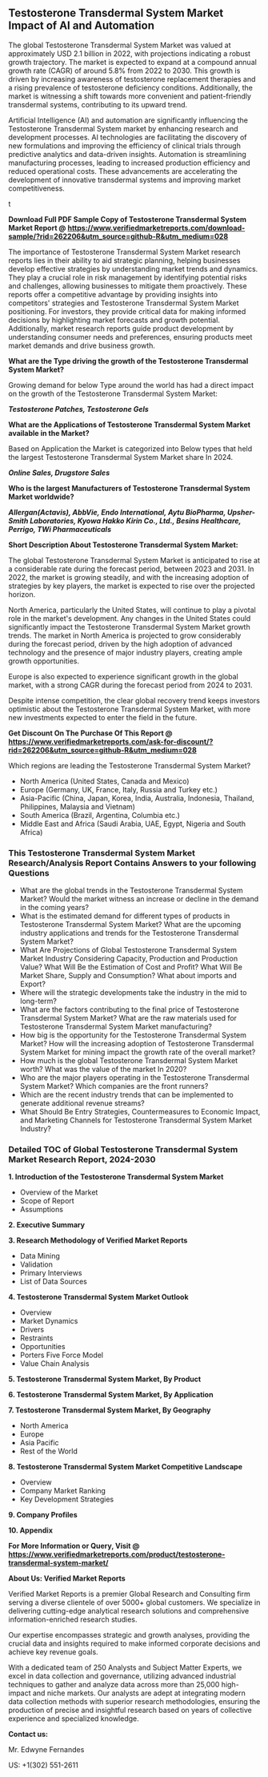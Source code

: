 <h2>Testosterone Transdermal System Market Impact of AI and Automation</h2><p>The global Testosterone Transdermal System Market was valued at approximately USD 2.1 billion in 2022, with projections indicating a robust growth trajectory. The market is expected to expand at a compound annual growth rate (CAGR) of around 5.8% from 2022 to 2030. This growth is driven by increasing awareness of testosterone replacement therapies and a rising prevalence of testosterone deficiency conditions. Additionally, the market is witnessing a shift towards more convenient and patient-friendly transdermal systems, contributing to its upward trend.</p><p>Artificial Intelligence (AI) and automation are significantly influencing the Testosterone Transdermal System market by enhancing research and development processes. AI technologies are facilitating the discovery of new formulations and improving the efficiency of clinical trials through predictive analytics and data-driven insights. Automation is streamlining manufacturing processes, leading to increased production efficiency and reduced operational costs. These advancements are accelerating the development of innovative transdermal systems and improving market competitiveness.</p>t</p><p id="" class=""><strong>Download Full PDF Sample Copy of Testosterone Transdermal System Market Report @ <a href="https://www.verifiedmarketreports.com/download-sample/?rid=262206&utm_source=github-R&utm_medium=028" target="_blank">https://www.verifiedmarketreports.com/download-sample/?rid=262206&utm_source=github-R&utm_medium=028</a></strong></p><p>The importance of&nbsp;Testosterone Transdermal System Market research reports lies in their ability to aid strategic planning, helping businesses develop effective strategies by understanding market trends and dynamics. They play a crucial role in risk management by identifying potential risks and challenges, allowing businesses to mitigate them proactively. These reports offer a competitive advantage by providing insights into competitors' strategies and Testosterone Transdermal System Market positioning. For investors, they provide critical data for making informed decisions by highlighting market forecasts and growth potential. Additionally, market research reports guide product development by understanding consumer needs and preferences, ensuring products meet market demands and drive business growth.</p><p><strong>What are the&nbsp;Type driving the growth of the Testosterone Transdermal System Market?</strong></p><p id="" class="">Growing demand for below Type around the world has had a direct impact on the growth of the Testosterone Transdermal System Market:</p><em><strong>Testosterone Patches, Testosterone Gels</strong></em></p><strong>What are the&nbsp;Applications&nbsp;of Testosterone Transdermal System Market available in the Market?</strong></p><p id="" class="">Based on Application the Market is categorized into Below types that held the largest Testosterone Transdermal System Market share In 2024.</p><em><strong>Online Sales, Drugstore Sales</strong></em></p><strong>Who is the largest Manufacturers of Testosterone Transdermal System Market worldwide?</strong></p><p><em><strong>Allergan(Actavis), AbbVie, Endo International, Aytu BioPharma, Upsher-Smith Laboratories, Kyowa Hakko Kirin Co., Ltd., Besins Healthcare, Perrigo, TWi Pharmaceuticals</strong></em></p><p id="" class=""><strong>Short Description About Testosterone Transdermal System Market:</strong></p><p>The global Testosterone Transdermal System Market is anticipated to rise at a considerable rate during the forecast period, between 2023 and 2031. In 2022, the market is growing steadily, and with the increasing adoption of strategies by key players, the market is expected to rise over the projected horizon.</p><p>North America, particularly the United States, will continue to play a pivotal role in the market's development. Any changes in the United States could significantly impact the Testosterone Transdermal System Market growth trends. The market in North America is projected to grow considerably during the forecast period, driven by the high adoption of advanced technology and the presence of major industry players, creating ample growth opportunities.</p><p>Europe is also expected to experience significant growth in the global market, with a strong CAGR during the forecast period from 2024 to 2031.</p><p>Despite intense competition, the clear global recovery trend keeps investors optimistic about the Testosterone Transdermal System Market, with more new investments expected to enter the field in the future.</p><p id="" class=""><strong>Get Discount On The Purchase Of This Report @ <a href="https://www.verifiedmarketreports.com/ask-for-discount/?rid=262206&utm_source=github-R&utm_medium=028" target="_blank">https://www.verifiedmarketreports.com/ask-for-discount/?rid=262206&utm_source=github-R&utm_medium=028</a></strong></p>Which regions are leading the Testosterone Transdermal System Market?</p><ul><li>North America (United States, Canada and Mexico)</li><li>Europe (Germany, UK, France, Italy, Russia and Turkey etc.)</li><li>Asia-Pacific (China, Japan, Korea, India, Australia, Indonesia, Thailand, Philippines, Malaysia and Vietnam)</li><li>South America (Brazil, Argentina, Columbia etc.)</li><li>Middle East and Africa (Saudi Arabia, UAE, Egypt, Nigeria and South Africa)</li></ul><h3 id="" class="">This Testosterone Transdermal System Market Research/Analysis Report Contains Answers to your following Questions</h3><ul><li>What are the global trends in the Testosterone Transdermal System Market? Would the market witness an increase or decline in the demand in the coming years?</li><li>What is the estimated demand for different types of products in Testosterone Transdermal System Market? What are the upcoming industry applications and trends for the Testosterone Transdermal System Market?</li><li>What Are Projections of Global Testosterone Transdermal System Market Industry Considering Capacity, Production and Production Value? What Will Be the Estimation of Cost and Profit? What Will Be Market Share, Supply and Consumption? What about imports and Export?</li><li>Where will the strategic developments take the industry in the mid to long-term?</li><li>What are the factors contributing to the final price of Testosterone Transdermal System Market? What are the raw materials used for Testosterone Transdermal System Market manufacturing?</li><li>How big is the opportunity for the Testosterone Transdermal System Market? How will the increasing adoption of Testosterone Transdermal System Market for mining impact the growth rate of the overall market?</li><li>How much is the global Testosterone Transdermal System Market worth? What was the value of the market In 2020?</li><li>Who are the major players operating in the Testosterone Transdermal System Market? Which companies are the front runners?</li><li>Which are the recent industry trends that can be implemented to generate additional revenue streams?</li><li>What Should Be Entry Strategies, Countermeasures to Economic Impact, and Marketing Channels for Testosterone Transdermal System Market Industry?</li></ul><h3 id="" class="">Detailed TOC of Global Testosterone Transdermal System Market Research Report, 2024-2030</h3><p id="" class=""><strong>1. Introduction of the Testosterone Transdermal System Market</strong></p><ul><li>Overview of the Market</li><li>Scope of Report</li><li>Assumptions</li></ul><p id="" class=""><strong>2. Executive Summary</strong></p><p id="" class=""><strong>3. Research Methodology of Verified Market Reports</strong></p><ul><li>Data Mining</li><li>Validation</li><li>Primary Interviews</li><li>List of Data Sources</li></ul><p id="" class=""><strong>4. Testosterone Transdermal System Market Outlook</strong></p><ul><li>Overview</li><li>Market Dynamics</li><li>Drivers</li><li>Restraints</li><li>Opportunities</li><li>Porters Five Force Model</li><li>Value Chain Analysis</li></ul><p id="" class=""><strong>5. Testosterone Transdermal System Market, By Product</strong></p><p id="" class=""><strong>6. Testosterone Transdermal System Market, By Application</strong></p><p id="" class=""><strong>7. Testosterone Transdermal System Market, By Geography</strong></p><ul><li>North America</li><li>Europe</li><li>Asia Pacific</li><li>Rest of the World</li></ul><p id="" class=""><strong>8. Testosterone Transdermal System Market Competitive Landscape</strong></p><ul><li>Overview</li><li>Company Market Ranking</li><li>Key Development Strategies</li></ul><p id="" class=""><strong>9. Company Profiles</strong></p><p id="" class=""><strong>10. Appendix</strong></p><p id="" class=""><strong>For More Information or Query, Visit @ <a href="https://www.verifiedmarketreports.com/product/testosterone-transdermal-system-market/" target="_blank">https://www.verifiedmarketreports.com/product/testosterone-transdermal-system-market/</a></strong></p><p id="" class=""><strong>About Us: Verified Market Reports</strong></p><p id="" class="">Verified Market Reports is a premier Global Research and Consulting firm serving a diverse clientele of over 5000+ global customers. We specialize in delivering cutting-edge analytical research solutions and comprehensive information-enriched research studies.</p><p id="" class="">Our expertise encompasses strategic and growth analyses, providing the crucial data and insights required to make informed corporate decisions and achieve key revenue goals.</p><p id="" class="">With a dedicated team of 250 Analysts and Subject Matter Experts, we excel in data collection and governance, utilizing advanced industrial techniques to gather and analyze data across more than 25,000 high-impact and niche markets. Our analysts are adept at integrating modern data collection methods with superior research methodologies, ensuring the production of precise and insightful research based on years of collective experience and specialized knowledge.</p><p id="" class=""><strong>Contact us:</strong></p><p id="" class="">Mr. Edwyne Fernandes</p><p id="" class="">US: +1(302) 551-2611</p>